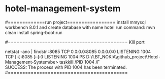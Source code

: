 # hotel-management-system

#=============run project=================
install mmysql workbench 8.0.1 and create database with name hotel
run command: mvn clean install spring-boot:run

#==========================================
KIll port 

netstat -ano | findstr :8085
TCP    0.0.0.0:8085           0.0.0.0:0              LISTENING       1004
TCP    [::]:8085              [::]:0                 LISTENING       1004
PS D:\1.BT_NOKIA\github_project\Hotel-Management-System\be> taskkill /PID 1004 /F       
SUCCESS: The process with PID 1004 has been terminated.
#==========================================